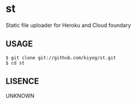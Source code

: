 # st

Static file uploader for Heroku and Cloud foundary

## USAGE

    $ git clone git://github.com/kiyog/st.git
    $ cd st

## LISENCE

UNKNOWN
